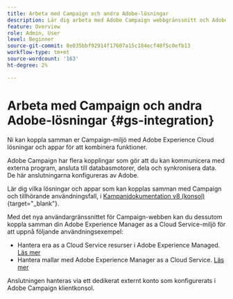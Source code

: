 ```yaml
---
title: Arbeta med Campaign och andra Adobe-lösningar
description: Lär dig arbeta med Adobe Campaign webbgränssnitt och Adobe Experience Cloud lösningar och appar
feature: Overview
role: Admin, User
level: Beginner
source-git-commit: 8e035bbf92914f17607a15c184ecf48f5c0efb13
workflow-type: tm+mt
source-wordcount: '163'
ht-degree: 2%

---
```


# Arbeta med Campaign och andra Adobe-lösningar {#gs-integration}

Ni kan koppla samman er Campaign-miljö med Adobe Experience Cloud lösningar och appar för att kombinera funktioner.

Adobe Campaign har flera kopplingar som gör att du kan kommunicera med externa program, ansluta till databasmotorer, dela och synkronisera data. De här anslutningarna konfigureras av Adobe.

Lär dig vilka lösningar och appar som kan kopplas samman med Campaign och tillhörande användningsfall, i [Kampanjdokumentation v8 (konsol)](https://experienceleague.adobe.com/docs/campaign/campaign-v8/connect/integration.html){target="_blank"}.

Med det nya användargränssnittet för Campaign-webben kan du dessutom koppla samman din Adobe Experience Manager as a Cloud Service-miljö för att uppnå följande användningsexempel:

* Hantera era as a Cloud Service resurser i Adobe Experience Managed. [Läs mer](aem-assets.md)
* Hantera mallar med Adobe Experience Manager as a Cloud Service. [Läs mer](aem-content.md)

Anslutningen hanteras via ett dedikerat externt konto som konfigurerats i Adobe Campaign klientkonsol.